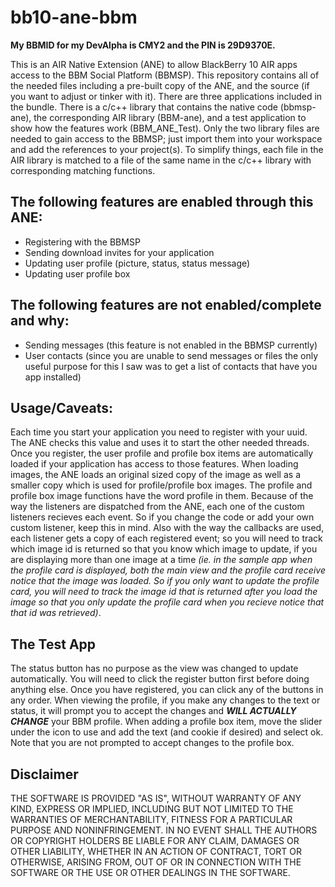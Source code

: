 # bb10-ane-bbm

**My BBMID for my DevAlpha is CMY2 and the PIN is 29D9370E.**

This is an AIR Native Extension (ANE) to allow BlackBerry 10 AIR apps access to the BBM Social Platform (BBMSP). This repository contains all of the needed files including a pre-built copy of the ANE, and the source (if you want to adjust or tinker with it). There are three applications included in the bundle. There is a c/c++ library that contains the native code (bbmsp-ane), the corresponding AIR library (BBM-ane), and a test application to show how the features work (BBM_ANE_Test). Only the two library files are needed to gain access to the BBMSP; just import them into your workspace and add the references to your project(s). To simplify things, each file in the AIR library is matched to a file of the same name in the c/c++ library with corresponding matching functions. 

## The following features are enabled through this ANE:
* Registering with the BBMSP
* Sending download invites for your application
* Updating user profile (picture, status, status message)
* Updating user profile box

## The following features are not enabled/complete and why:
* Sending messages (this feature is not enabled in the BBMSP currently)
* User contacts (since you are unable to send messages or files the only useful purpose for this I saw was to get a list of contacts that have you app installed)


## Usage/Caveats:

Each time you start your application you need to register with your uuid. The ANE checks this value and uses it to start the other needed threads. Once you register, the user profile and profile box items are automatically loaded if your application has access to those features. When loading images, the ANE loads an original sized copy of the image as well as a smaller copy which is used for profile/profile box images. The profile and profile box image functions have the word profile in them. Because of the way the listeners are dispatched from the ANE, each one of the custom listeners recieves each event. So if you change the code or add your own custom listener, keep this in mind. Also with the way the callbacks are used, each listener gets a copy of each registered event; so you will need to track which image id is returned so that you know which image to update, if you are displaying more than one image at a time _(ie. in the sample app when the profile card is displayed, both the main view and the profile card receive notice that the image was loaded. So if you only want to update the profile card, you will need to track the image id that is returned after you load the image so that you only update the profile card when you recieve notice that that id was retrieved)_.

## The Test App
The status button has no purpose as the view was changed to update automatically. You will need to click the register button first before doing anything else. Once you have registered, you can click any of the buttons in any order. When viewing the profile, if you make any changes to the text or status, it will prompt you to accept the changes and _**WILL ACTUALLY CHANGE**_ your BBM profile. When adding a profile box item, move the slider under the icon to use and add the text (and cookie if desired) and select ok. Note that you are not prompted to accept changes to the profile box.

## Disclaimer
THE SOFTWARE IS PROVIDED "AS IS", WITHOUT WARRANTY OF ANY KIND, EXPRESS OR IMPLIED, INCLUDING BUT NOT LIMITED TO THE WARRANTIES OF MERCHANTABILITY, FITNESS FOR A PARTICULAR PURPOSE AND NONINFRINGEMENT. IN NO EVENT SHALL THE AUTHORS OR COPYRIGHT HOLDERS BE LIABLE FOR ANY CLAIM, DAMAGES OR OTHER LIABILITY, WHETHER IN AN ACTION OF CONTRACT, TORT OR OTHERWISE, ARISING FROM, OUT OF OR IN CONNECTION WITH THE SOFTWARE OR THE USE OR OTHER DEALINGS IN THE SOFTWARE.
